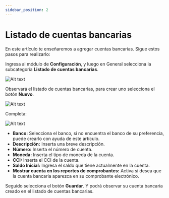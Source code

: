 ```yaml
---
sidebar_position: 2
---
```

# Listado de cuentas bancarias

En este artículo te enseñaremos a agregar cuentas bancarias. Sigue estos pasos para realizarlo:

Ingresa al módulo de **Configuración**, y luego en General selecciona la subcategoría **Listado de cuentas bancarias**.

![Alt text](img/bancos7.jpg)

Observará el listado de cuentas bancarias, para crear uno selecciona el botón **Nuevo**.

![Alt text](img/bancos4.jpg)

Completa:

![Alt text](img/bancos5.jpg)

* **Banco:** Selecciona el banco, si no encuentra el banco de su preferencia, puede crearlo con ayuda de este artículo.
* **Descripción:** Inserta una breve descripción.
* **Número:** Inserta el número de cuenta. 
* **Moneda:** Inserta el tipo de moneda de la cuenta.
* **CCI:** Inserta el CCI de la cuenta.
* **Saldo Inicial:** Ingresa el saldo que tiene actualmente en la cuenta.
* **Mostrar cuenta en los reportes de comprobantes:**  Activa si desea que la cuenta bancaria aparezca en su comprobante electrónico.

Seguido selecciona el botón **Guardar**. Y podrá observar su cuenta bancaria creado en el listado de cuentas bancarias.
